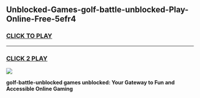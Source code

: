 
## Unblocked-Games-golf-battle-unblocked-Play-Online-Free-5efr4
<h3>
<a href="https://premium76.site?title=golf-battle-unblocked&ref=26A">CLICK TO PLAY</a></h3>
<hr>

<h3>
<a href="https://premium76.site?title=golf-battle-unblocked&ref=26A">CLICK 2 PLAY</a>
  
</h3>

<a href="https://premium76.site?title=golf-battle-unblocked&ref=26A"><img src="https://clearcache.store/games.png"></a>


**golf-battle-unblocked games unblocked: Your Gateway to Fun and Accessible Online Gaming**
